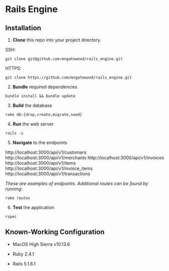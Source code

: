# Rails Engine

## Installation

1.  **Clone** this repo into your project directory.

SSH:
```
git clone git@github.com:mngatewood/rails_engine.git
```

HTTPS:
```
git clone https://github.com/mngatewood/rails_engine.git
```

2.  **Bundle** required dependencies

```
bundle install && bundle update
```

3.  **Build** the database

```
rake db:{drop,create,migrate,seed}
```

4.  **Run** the web server

```
rails -s
```

5. **Navigate** to the endpoints

http://localhost:3000/api/v1/customers
http://localhost:3000/api/v1/merchants
http://localhost:3000/api/v1/invoices
http://localhost:3000/api/v1/items
http://localhost:3000/api/v1/invoice_items
http://localhost:3000/api/v1/transactions

*These are examples of endpoints.  Additional routes can be found by running:*
```
rake routes
```

6.  **Test** the application
```
rspec
```


## Known-Working Configuration

* MacOS High Sierra v10.13.6

* Ruby 2.4.1

* Rails 5.1.6.1
